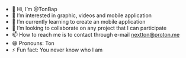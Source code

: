 - 👋 Hi, I’m @TonBap
- 👀 I’m interested in graphic, videos and mobile application
- 🌱 I’m currently learning to create an mobile application
- 💞️ I’m looking to collaborate on any project that I can participate
- 📫 How to reach me is to contact through e-mail nextton@proton.me
- 😄 Pronouns: Ton
- ⚡ Fun fact: You never know who I am 

<!---
TonBap/TonBap is a ✨ special ✨ repository because its `README.md` (this file) appears on your GitHub profile.
You can click the Preview link to take a look at your changes.
--->
